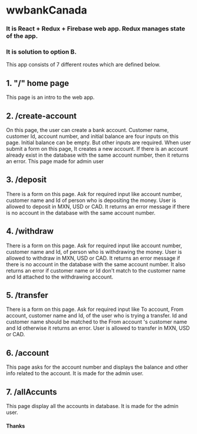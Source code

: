 # wwbankCanada

### It is React + Redux + Firebase web app. Redux manages state of the app.

### It is solution to option B.

This app consists of 7 different routes which are defined below.

## 1. "/" home page

This page is an intro to the web app.

## 2. /create-account

On this page, the user can create a bank account. Customer name, customer Id, account number, and initial balance are four inputs on this page. Initial balance can be empty. But other inputs are required. When user submit a form on this page, It creates a new account. If there is an account already exist in the database with the same account number, then it returns an error. This page made for admin user

## 3. /deposit

There is a form on this page. Ask for required input like account number, customer name and Id of person who is depositing the money. User is allowed to deposit in MXN, USD or CAD. It returns an error message if there is no account in the database with the same account number.

## 4. /withdraw

There is a form on this page. Ask for required input like account number, customer name and Id, of person who is withdrawing the money. User is allowed to withdraw in MXN, USD or CAD. It returns an error message if there is no account in the database with the same account number. It also returns an error if customer name or Id don't match to the customer name and Id attached to the withdrawing account.

## 5. /transfer

There is a form on this page. Ask for required input like To account, From  account, customer name and Id, of the user who is trying a transfer. Id and customer name should be matched to the From account 's customer name and Id otherwise it returns an error. User is allowed to transfer in MXN, USD or CAD. 

## 6. /account

This page asks for the account number and displays the balance and other info related to the account. It is made for the admin user.

## 7. /allAccunts

This page display all the accounts in database. It is made for the admin user.

#### Thanks
